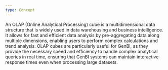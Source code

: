 ```yaml
---
type: Concept
---
```


An OLAP (Online Analytical Processing) cube is a multidimensional data structure that is widely used in data warehousing and business intelligence. It allows for fast and efficient data analysis by pre-aggregating data along multiple dimensions, enabling users to perform complex calculations and trend analysis. OLAP cubes are particularly useful for GenBI, as they provide the necessary speed and efficiency to handle complex analytical queries in real time, ensuring that GenBI systems can maintain interactive response times even when processing large datasets.